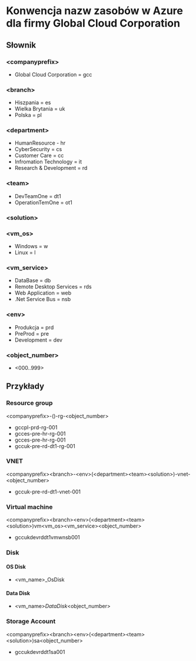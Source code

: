 # Konwencja nazw zasobów w Azure dla firmy Global Cloud Corporation

## Słownik

### \<companyprefix>

* Global Cloud Corporation = gcc

### \<branch>

* Hiszpania = es
* Wielka Brytania = uk
* Polska = pl
  
### \<department>

* HumanResource - hr
* CyberSecurity = cs
* Customer Care = cc
* Infromation Technology = it
* Research & Development = rd
  
### \<team>

* DevTeamOne = dt1
* OperationTemOne = ot1

### \<solution>

### \<vm_os>

* Windows = w
* Linux = l
  
### \<vm_service>

* DataBase = db
* Remote Desktop Services = rds
* Web Application =  web
* .Net Service Bus = nsb

### \<env>

* Produkcja = prd
* PreProd = pre
* Development = dev

### \<object_number>

* <000..999>

## Przykłady

### Resource group

\<companyprefix><branch>-<env>(<department><team><solution>)-rg-<object_number>

* gccpl-prd-rg-001
* gcces-pre-hr-rg-001
* gcces-pre-hr-rg-001
* gccuk-pre-rd-dt1-rg-001

### VNET

\<companyprefix>\<branch>-\<env>\(\<department>\<team>\<solution>\)-vnet-<object_number>

* gccuk-pre-rd-dt1-vnet-001

### Virtual machine

\<companyprefix>\<branch>\<env>\(\<department>\<team>\<solution>\)vm\<vm_os>\<vm_service>\<object_number>

* gccukdevrddt1vmwnsb001

### Disk

#### OS Disk

* <vm_name>_OsDisk
  
#### Data Disk

* <vm_name>_DataDisk_\<object_number>

### Storage Account

\<companyprefix>\<branch>\<env>\(\<department>\<team>\<solution>\)sa\<object_number>

* gccukdevrddt1sa001
